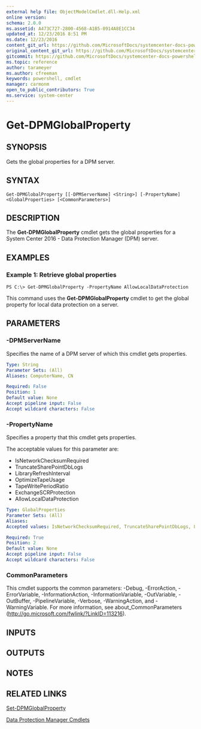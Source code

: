 ```yaml
---
external help file: ObjectModelCmdlet.dll-Help.xml
online version: 
schema: 2.0.0
ms.assetid: A473C727-2800-4568-A1B5-0914A8E1CC34
updated_at: 12/23/2016 8:51 PM
ms.date: 12/23/2016
content_git_url: https://github.com/MicrosoftDocs/systemcenter-docs-powershell/blob/master/systemcenter-cmdlets/SystemCenter2016/DataProtectionManager/vlatest/Get-DPMGlobalProperty.md
original_content_git_url: https://github.com/MicrosoftDocs/systemcenter-docs-powershell/blob/master/systemcenter-cmdlets/SystemCenter2016/DataProtectionManager/vlatest/Get-DPMGlobalProperty.md
gitcommit: https://github.com/MicrosoftDocs/systemcenter-docs-powershell/blob/66515d87034fb4944dd2b7035563d20b1b00d010/systemcenter-cmdlets/SystemCenter2016/DataProtectionManager/vlatest/Get-DPMGlobalProperty.md
ms.topic: reference
author: tarameyer
ms.author: cfreeman
keywords: powershell, cmdlet
manager: carmonm
open_to_public_contributors: True
ms.service: system-center
---
```


# Get-DPMGlobalProperty

## SYNOPSIS
Gets the global properties for a DPM server.

## SYNTAX

```
Get-DPMGlobalProperty [[-DPMServerName] <String>] [-PropertyName] <GlobalProperties> [<CommonParameters>]
```

## DESCRIPTION
The **Get-DPMGlobalProperty** cmdlet gets the global properties for a System Center 2016 - Data Protection Manager (DPM) server.

## EXAMPLES

### Example 1: Retrieve global properties
```
PS C:\> Get-DPMGlobalProperty -PropertyName AllowLocalDataProtection
```

This command uses the **Get-DPMGlobalProperty** cmdlet to get the global property for local data protection on a server.

## PARAMETERS

### -DPMServerName
Specifies the name of a DPM server of which this cmdlet gets properties.

```yaml
Type: String
Parameter Sets: (All)
Aliases: ComputerName, CN

Required: False
Position: 1
Default value: None
Accept pipeline input: False
Accept wildcard characters: False
```

### -PropertyName
Specifies a property that this cmdlet gets properties.

The acceptable values for this parameter are:

- IsNetworkChecksumRequired
- TruncateSharePointDbLogs
- LibraryRefreshInterval
- OptimizeTapeUsage
- TapeWritePeriodRatio
- ExchangeSCRProtection
- AllowLocalDataProtection

```yaml
Type: GlobalProperties
Parameter Sets: (All)
Aliases: 
Accepted values: IsNetworkChecksumRequired, TruncateSharePointDbLogs, LibraryRefreshInterval, ExchangeSCRProtection, AllowLocalDataProtection, RegisteredWriters, ConsiderForAutoDeployment, MaxCapacityForClientAutoDeployment, KnownVMMServers, HyperVPagefileExclusions

Required: True
Position: 2
Default value: None
Accept pipeline input: False
Accept wildcard characters: False
```

### CommonParameters
This cmdlet supports the common parameters: -Debug, -ErrorAction, -ErrorVariable, -InformationAction, -InformationVariable, -OutVariable, -OutBuffer, -PipelineVariable, -Verbose, -WarningAction, and -WarningVariable. For more information, see about_CommonParameters (http://go.microsoft.com/fwlink/?LinkID=113216).

## INPUTS

## OUTPUTS

## NOTES

## RELATED LINKS

[Set-DPMGlobalProperty](xref:SystemCenter2016/DataProtectionManager/vlatest/Set-DPMGlobalProperty.md)

[Data Protection Manager Cmdlets](xref:SystemCenter2016/DataProtectionManager/vlatest/DataProtectionManager.md)
